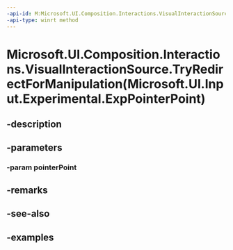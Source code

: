 ```yaml
---
-api-id: M:Microsoft.UI.Composition.Interactions.VisualInteractionSource.TryRedirectForManipulation(Microsoft.UI.Input.Experimental.ExpPointerPoint)
-api-type: winrt method
---
```


# Microsoft.UI.Composition.Interactions.VisualInteractionSource.TryRedirectForManipulation(Microsoft.UI.Input.Experimental.ExpPointerPoint)

<!--
public void TryRedirectForManipulation (Microsoft.UI.Input.Experimental.ExpPointerPoint pointerPoint);
-->


## -description

## -parameters

### -param pointerPoint

## -remarks

## -see-also

## -examples



